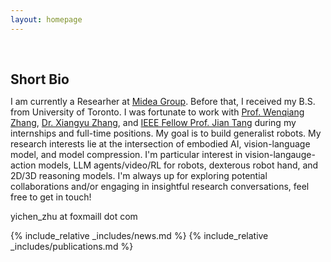```yaml
---
layout: homepage
---
```


<h1 id="about-me"></h1>

<h2 style="margin: 60px 0px 10px;">Short Bio</h2>

I am currently a Researher at [Midea Group](https://www.midea.com/us). Before that, I received my B.S. from University of Toronto. I was fortunate to work with [Prof. Wenqiang Zhang](https://www.fudanroilab.com/2021/07/01/WenqiangZhang.html), [Dr. Xiangyu Zhang](https://scholar.google.com/citations?user=yuB-cfoAAAAJ&hl=en), and [IEEE Fellow Prof. Jian Tang](https://ecs.syr.edu/faculty/tang/) during my internships and full-time positions. My goal is to build generalist robots. My research interests lie at the intersection of embodied AI, vision-language model, and model compression. I'm particular interest in vision-langauge-action models, LLM agents/video/RL for robots, dexterous robot hand, and 2D/3D reasoning models. I'm always up for exploring potential collaborations and/or engaging in insightful research conversations, feel free to get in touch!

yichen_zhu at foxmaill dot com


{% include_relative _includes/news.md %}
{% include_relative _includes/publications.md %}


